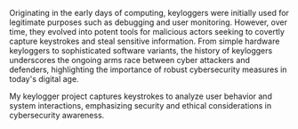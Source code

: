 Originating in the early days of computing, keyloggers were initially used for legitimate purposes such as debugging and user monitoring. However, over time, they evolved into potent tools for malicious actors seeking to covertly capture keystrokes and steal sensitive information. From simple hardware keyloggers to sophisticated software variants, the history of keyloggers underscores the ongoing arms race between cyber attackers and defenders, highlighting the importance of robust cybersecurity measures in today's digital age.</br>

My keylogger project captures keystrokes to analyze user behavior and system interactions, emphasizing security and ethical considerations in cybersecurity awareness.</br>